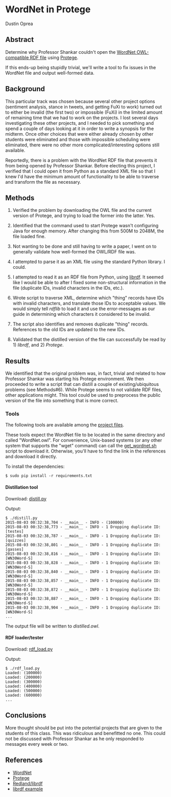 # WordNet in Protege

Dustin Oprea

## Abstract

Determine why Professor Shankar couldn't open the [WordNet OWL-compatible RDF file](http://www.adampease.org/OP/WordNet.owl) using [Protege](http://protege.stanford.edu).

If this ends-up being stupidly trivial, we'll write a tool to fix issues in the WordNet file and output well-formed data.


## Background

This particular track was chosen because several other project options (sentiment analysis, stance in tweets, and getting FuXi to work) turned out to either be invalid (the first two) or impossible (FuXi) in the limited amount of remaining time that we had to work on the projects. I lost several days investigating these other projects, and I needed to pick something and spend a couple of days looking at it in order to write a synopsis for the midterm. Once other choices that were either already chosen by other students were eliminated and those with impossible scheduling were eliminated, there were no other more complicated/interesting options still available.

Reportedly, there is a problem with the WordNet RDF file that prevents it from being opened by Professor Shankar. Before electing this project, I verified that I could open it from Python as a standard XML file so that I knew I'd have the minimum amount of functionality to be able to traverse and transform the file as necessary.


## Methods

1. Verified the problem by downloading the OWL file and the current version of Protege, and trying to load the former into the latter. Yes.

2. Identified that the command used to start Protege wasn't configuring Java for enough memory. After changing this from 500M to 2048M, the file loaded fine.

3. Not wanting to be done and still having to write a paper, I went on to generally validate how well-formed the OWL/RDF file was.

4. I attempted to parse it as an XML file using the standard Python library. I could.

5. I attempted to read it as an RDF file from Python, using [librdf](http://librdf.org). It seemed like I would be able to after I fixed some non-structural information in the file (duplicate IDs, invalid characters in the IDs, etc.).

6. Wrote script to traverse XML, determine which "thing" records have IDs with invalid characters, and translate those IDs to acceptable values. We would simply tell *rdflib* to load it and use the error-messages as our guide in determining which characters it considered to be invalid.

7. The script also identifies and removes duplicate "thing" records. References to the old IDs are updated to the new IDs.

8. Validated that the distilled version of the file can successfully be read by 1) *librdf*, and 2) *Protege*.


## Results

We identified that the original problem was, in fact, trivial and related to how Professor Shankar was starting his Protege environment. We then proceeded to write a script that can distill a couple of existing/ubiquitous problems (see Methods#6). While Protege seems to not validate RDF files, other applications might. This tool could be used to preprocess the public version of the file into something that is more correct.

### Tools

The following tools are available among the [project files](https://github.com/Semantic-Web/Dustin-O).

These tools expect the WordNet file to be located in the same directory and called "WordNet.owl". For convenience, Unix-based systems (or any other system that supports the "wget" command) can call the [get_wordnet.sh](get_wordnet.sh) script to download it. Otherwise, you'll have to find the link in the references and download it directly.

To install the dependencies:

```
$ sudo pip install -r requirements.txt
```


#### Distillation tool

Download: [distill.py](distill.py)

Output:

```
$ ./distill.py
2015-08-03 00:32:38,704 - __main__ - INFO - (100000)
2015-08-03 00:32:38,773 - __main__ - INFO - 1 Dropping duplicate ID: [testes]
2015-08-03 00:32:38,787 - __main__ - INFO - 1 Dropping duplicate ID: [quizzes]
2015-08-03 00:32:38,801 - __main__ - INFO - 1 Dropping duplicate ID: [gasses]
2015-08-03 00:32:38,816 - __main__ - INFO - 1 Dropping duplicate ID: [WN30Word-S]
2015-08-03 00:32:38,828 - __main__ - INFO - 1 Dropping duplicate ID: [WN30Word-S]
2015-08-03 00:32:38,840 - __main__ - INFO - 1 Dropping duplicate ID: [WN30Word-S]
2015-08-03 00:32:38,857 - __main__ - INFO - 1 Dropping duplicate ID: [WN30Word-S]
2015-08-03 00:32:38,872 - __main__ - INFO - 1 Dropping duplicate ID: [WN30Word-S]
2015-08-03 00:32:38,887 - __main__ - INFO - 1 Dropping duplicate ID: [WN30Word-S]
2015-08-03 00:32:38,904 - __main__ - INFO - 1 Dropping duplicate ID: [WN30Word-S]
...
```

The output file will be written to *distilled.owl*.


#### RDF loader/tester

Download: [rdf_load.py](rdf_load.py)

Output:

```
$ ./rdf_load.py 
Loaded: (100000)
Loaded: (200000)
Loaded: (300000)
Loaded: (400000)
Loaded: (500000)
Loaded: (600000)
...
```


## Conclusions

More thought should be put into the potential projects that are given to the students of this class. This was ridiculous and benefitted no one. This could not be discussed with Professor Shankar as he only responded to messages every week or two.


## References

- [WordNet](http://www.adampease.org/OP/WordNet.owl)
- [Protege](http://protege.stanford.edu)
- [Redland/librdf](http://librdf.org)
- [librdf example](https://github.com/dajobe/redland-bindings/blob/master/python/example.py)
